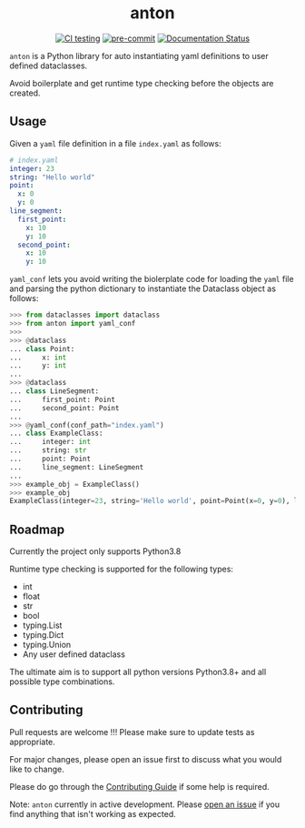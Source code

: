 <div align="center">

# anton

[![CI testing](https://github.com/karthikrangasai/anton/actions/workflows/ci-testing.yml/badge.svg)](https://github.com/karthikrangasai/anton/actions/workflows/ci-testing.yml)
[![pre-commit](https://img.shields.io/badge/pre--commit-enabled-brightgreen?logo=pre-commit)](https://github.com/pre-commit/pre-commit)
[![Documentation Status](https://readthedocs.org/projects/anton/badge/?version=latest)](https://anton.readthedocs.io/en/latest/?badge=latest)

<!-- [![PyPI](https://img.shields.io/pypi/v/anton)](Add PyPI Link here) -->
<!-- [![Open in Colab](https://colab.research.google.com/assets/colab-badge.svg)](https://colab.research.google.com/github/karthikrangasai/anton/blob/master/training_notebook.ipynb) -->

</div>

`anton` is a Python library for auto instantiating yaml definitions to user defined dataclasses.

Avoid boilerplate and get runtime type checking before the objects are created.

<!-- ## Installation

```bash
pip install anton
``` -->

## Usage

Given a `yaml` file definition in a file `index.yaml` as follows:

```yaml
# index.yaml
integer: 23
string: "Hello world"
point:
  x: 0
  y: 0
line_segment:
  first_point:
    x: 10
    y: 10
  second_point:
    x: 10
    y: 10
```

`yaml_conf` lets you avoid writing the biolerplate code for loading the `yaml` file and parsing the python dictionary to instantiate the Dataclass object as follows:

```py
>>> from dataclasses import dataclass
>>> from anton import yaml_conf
>>>
>>> @dataclass
... class Point:
...     x: int
...     y: int
...
>>> @dataclass
... class LineSegment:
...     first_point: Point
...     second_point: Point
...
>>> @yaml_conf(conf_path="index.yaml")
... class ExampleClass:
...     integer: int
...     string: str
...     point: Point
...     line_segment: LineSegment
...
>>> example_obj = ExampleClass()
>>> example_obj
ExampleClass(integer=23, string='Hello world', point=Point(x=0, y=0), line_segment=LineSegment(first_point=Point(x=10, y=10), second_point=Point(x=10, y=10)))
```

## Roadmap

Currently the project only supports Python3.8

Runtime type checking is supported for the following types:
- int
- float
- str
- bool
- typing.List
- typing.Dict
- typing.Union
- Any user defined dataclass

The ultimate aim is to support all python versions Python3.8+ and all possible type combinations.

## Contributing

Pull requests are welcome !!! Please make sure to update tests as appropriate.

For major changes, please open an issue first to discuss what you would like to change.

Please do go through the [Contributing Guide](https://github.com/karthikrangasai/anton/blob/master/CONTRIBUTING.md) if some help is required.

Note: `anton` currently in active development. Please [open an issue](https://github.com/karthikrangasai/anton/issues/new/choose) if you find anything that isn't working as expected.
